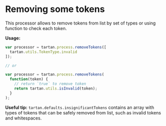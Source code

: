 # Removing some tokens

This processor allows to remove tokens from list by set of types or 
using function to check each token.

**Usage:** 
```javascript
var processor = tartan.process.removeTokens([
  tartan.utils.TokenType.invalid
]);

// or

var processor = tartan.process.removeTokens(
  function(token) {
    // return `true` to remove token
    return tartan.utils.isInvalid(token);
  }
);
```

**Useful tip:**
`tartan.defaults.insignificantTokens` contains an array with types of
tokens that can be safely removed from list, such as invalid tokens and
whitespaces.
